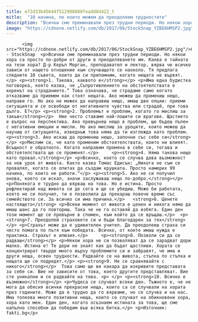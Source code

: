 ```yaml
---
title: e72d33b45644f512998688feadd8d422_t
mitle:  "10 начина, по които можем да преодолеем трудностите"
description: "Всички сме преминавали през трудни периоди. Но някои хора са просто по-добри от други в преодоляването им. Каква е тайната на тези хора? Д-р Керъл Морган, преподавател и лектор, вярва че всичко зависи от нашето отношение към случващото се наоколо. Тя предлага следните 10 съвета, които да си припомним, когато нещата не вървят. 1. Такова, …"
image: "https://cdnone.netlify.com/db/2017/06/StockSnap_YZBE6HMSP2.jpg"
---
```


          <img src="https://cdnone.netlify.com/db/2017/06/StockSnap_YZBE6HMSP2.jpg"/>Снимка - StockSnap  <p>Всички сме преминавали през трудни периоди. Но някои хора са просто по-добри от други в преодоляването им. Каква е тайната на тези хора? Д-р Керъл Морган, преподавател и лектор, вярва че всичко зависи от нашето отношение към случващото се наоколо. Тя предлага следните 10 съвета, които да си припомним, когато нещата не вървят.</p> <p><strong>1. Такова, каквото е</strong></p> <p>Има една будистка поговорка, която казва, че „Съпротивлението на обстоятелствата е коренът на страданието.“ Това означава, че страдаме само когато отказваме да приемем как стоят нещата. Ако можеш да промениш нещо, направи го. Но ако не можех да направиш нищо, имаш две опции: приеми ситуацията и се освободи от негативните чувства или страдай, при това дълго. Е?</p> <p><strong>2. Проблемът е проблем, когато го мислиш за такъв</strong></p>  Ние често ставаме най-лошите си врагове. Щастието е въпрос на перспектива. Ако превърнеш нещо в проблем, ще бъдеш пълен с негативни емоции и мисли. Но ако мислиш за уроците, които можеш да научиш от ситуацията, изведнъж това няма да ти изглежда като проблем. <p><strong>3. Ако искаш да промениш нещо, започни със себе си</strong></p> <p>Мислим си, че като променим обстоятелствата, които ни влияят. Всъщност е обратното. Когато направим промяна в себе си, тогава и обстоятелствата ще се променят.</p>     <p><strong>4. Няма такова нещо като провал.</strong></p> <p>Всичко, което се случва дава възможност за нов урок от живота. Както казва Томас Едисън: „Никога не съм се провалял, когато се опитах да създам крушката. Просто намерих 99 начина, по които не работи.“</p> <p><strong>5. Ако не си получил онова, което си искал, значи заслужаваш нещо по-добро.</strong></p> <p>Понякога е трудно да вярваш на това. Но е истина. Просто рефлектирай над живота си до сега и ще се убедиш. Може би работата, която не си получил, ти е позволила да прекараш повече време със семейството си. За всичко си има причина.</p>   <strong>6. Ценете настоящето</strong> <p>Всеки момент от живота е ценен и никога няма да имаш шанс да го повториш. Така че не го оставяй да избяга. Един ден този момент ще се превърне в спомен, към който да се връщаш.</p>  <p><strong>7. Преодолей страховете си и бъди благодарен за тях</strong></p> <p>Страхът може да е удивителен учител. Да преодолееш страха си често помага по пътя към победата. Всичко, от което имаш нужда е практика. Страхът е илюзия.</p>     <p><strong>8. Позволи си да се радваш</strong></p> <p>Някои хора не си позволяват да се зарадват дори малко. Истина е! Те дори не знаят как да бъдат щастливи. Хората се концентрират твърде много върху проблемите си и забравят, че има и други неща, освен трудности. Радвайте се на живота, стъпка по стъпка и нещата ще се подредят.</p> <p><strong>9. Не се сравнявайте с никого</strong></p>  Това само ще ви накара да изкривите представата за себе си. Вие не зависите от това, което другите представляват. Вие сте уникални и се радвайте на това. <p> </p> <p><strong>10. Всичко е възможно</strong></p> <p>Чудеса се случват всеки ден. Тъжното е, че не мога да обясня всички прекрасни неща, които са се случвали на хората през годините. Може да е трудно да го вярваме, но се случва и на нас. Има толкова много позитивни неща, които се случват на обикновени хора, хора като мен. Един ден, когато осъзнаем истината за това, ще сме напълно способни да победим във всяка битка.</p> <p>Източник: fakti.bg</p>  